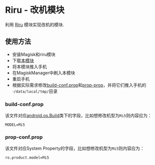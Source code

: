 # Riru - 改机模块

利用 [Riru](https://github.com/RikkaApps/Riru) 模块实现改机的模块.

## 使用方法

- 安装Magisk和riru模块
- 下载[本模块](https://github.com/luoyesiqiu/Riru-gaiji/releases/tag/v1.0.0)
- 将本模块推入手机
- 在MagiskManager中刷入本模块
- 重启手机
- 根据实际需求修改[build-conf.prop](example/build-conf.prop)和[prop-prop](example/prop-conf.prop)，并将它们推入手机的·`/data/local/tmp/`目录

### build-conf.prop

该文件对应[android.os.Build](https://developer.android.com/reference/android/os/Build)类下的字段，比如想修改机型为`Mi5`则内容应为：

```
MODEL=Mi5
```

### prop-conf.prop

该文件对应System Property的字段，比如想修改机型为`Mi5`则内容应为：

```
ro.product.model=Mi5
```